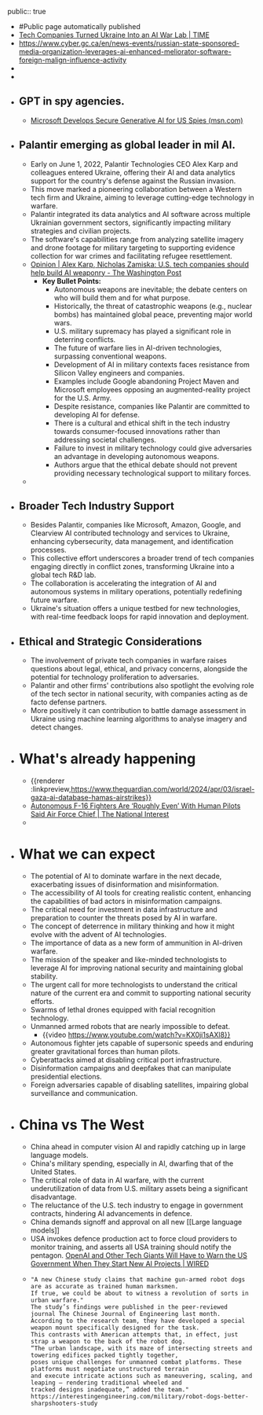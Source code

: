 public:: true

- #Public page automatically published
- [Tech Companies Turned Ukraine Into an AI War Lab | TIME](https://time.com/6691662/ai-ukraine-war-palantir/)
- https://www.cyber.gc.ca/en/news-events/russian-state-sponsored-media-organization-leverages-ai-enhanced-meliorator-software-foreign-malign-influence-activity
-
-
- ## GPT in spy agencies.
	- [Microsoft Develops Secure Generative AI for US Spies (msn.com)](https://www.msn.com/en-gb/money/technology/microsoft-develops-secure-generative-ai-for-us-spies/ar-BB1m1vBa?ocid=msedgdhp&pc=HCTS&cvid=4ae66ceacb324ed785bfa6df68b126cd&ei=16)
- ## Palantir emerging as global leader in mil AI.
	- Early on June 1, 2022, Palantir Technologies CEO Alex Karp and colleagues entered Ukraine, offering their AI and data analytics support for the country's defense against the Russian invasion.
	- This move marked a pioneering collaboration between a Western tech firm and Ukraine, aiming to leverage cutting-edge technology in warfare.
	- Palantir integrated its data analytics and AI software across multiple Ukrainian government sectors, significantly impacting military strategies and civilian projects.
	- The software's capabilities range from analyzing satellite imagery and drone footage for military targeting to supporting evidence collection for war crimes and facilitating refugee resettlement.
	- [Opinion | Alex Karp, Nicholas Zamiska: U.S. tech companies should help build AI weaponry - The Washington Post](https://www.washingtonpost.com/opinions/2024/06/25/ai-weapon-us-tech-companies/)
		- **Key Bullet Points:**
			- Autonomous weapons are inevitable; the debate centers on who will build them and for what purpose.
			- Historically, the threat of catastrophic weapons (e.g., nuclear bombs) has maintained global peace, preventing major world wars.
			- U.S. military supremacy has played a significant role in deterring conflicts.
			- The future of warfare lies in AI-driven technologies, surpassing conventional weapons.
			- Development of AI in military contexts faces resistance from Silicon Valley engineers and companies.
			- Examples include Google abandoning Project Maven and Microsoft employees opposing an augmented-reality project for the U.S. Army.
			- Despite resistance, companies like Palantir are committed to developing AI for defense.
			- There is a cultural and ethical shift in the tech industry towards consumer-focused innovations rather than addressing societal challenges.
			- Failure to invest in military technology could give adversaries an advantage in developing autonomous weapons.
			- Authors argue that the ethical debate should not prevent providing necessary technological support to military forces.
	-
- ## Broader Tech Industry Support
	- Besides Palantir, companies like Microsoft, Amazon, Google, and Clearview AI contributed technology and services to Ukraine, enhancing cybersecurity, data management, and identification processes.
	- This collective effort underscores a broader trend of tech companies engaging directly in conflict zones, transforming Ukraine into a global tech R&D lab.
	- The collaboration is accelerating the integration of AI and autonomous systems in military operations, potentially redefining future warfare.
	- Ukraine's situation offers a unique testbed for new technologies, with real-time feedback loops for rapid innovation and deployment.
- ## Ethical and Strategic Considerations
	- The involvement of private tech companies in warfare raises questions about legal, ethical, and privacy concerns, alongside the potential for technology proliferation to adversaries.
	- Palantir and other firms' contributions also spotlight the evolving role of the tech sector in national security, with companies acting as de facto defense partners.
	- More positively it can contribution to battle damage assessment in Ukraine using machine learning algorithms to analyse imagery and detect changes.
- # What's already happening
	- {{renderer :linkpreview,https://www.theguardian.com/world/2024/apr/03/israel-gaza-ai-database-hamas-airstrikes}}
	- [Autonomous F-16 Fighters Are ‘Roughly Even’ With Human Pilots Said Air Force Chief | The National Interest](https://nationalinterest.org/blog/buzz/autonomous-f-16-fighters-are-%E2%80%98roughly-even%E2%80%99-human-pilots-said-air-force-chief-210974)
	-
- # What we can expect
	- The potential of AI to dominate warfare in the next decade, exacerbating issues of disinformation and misinformation.
	- The accessibility of AI tools for creating realistic content, enhancing the capabilities of bad actors in misinformation campaigns.
	- The critical need for investment in data infrastructure and preparation to counter the threats posed by AI in warfare.
	- The concept of deterrence in military thinking and how it might evolve with the advent of AI technologies.
	- The importance of data as a new form of ammunition in AI-driven warfare.
	- The mission of the speaker and like-minded technologists to leverage AI for improving national security and maintaining global stability.
	- The urgent call for more technologists to understand the critical nature of the current era and commit to supporting national security efforts.
	- Swarms of lethal drones equipped with facial recognition technology.
	- Unmanned armed robots that are nearly impossible to defeat.
		- {{video https://www.youtube.com/watch?v=KX0ji1sAXl8}}
	- Autonomous fighter jets capable of supersonic speeds and enduring greater gravitational forces than human pilots.
	- Cyberattacks aimed at disabling critical port infrastructure.
	- Disinformation campaigns and deepfakes that can manipulate presidential elections.
	- Foreign adversaries capable of disabling satellites, impairing global surveillance and communication.
- # China vs The West
	- China ahead in computer vision AI and rapidly catching up in large language models.
	- China's military spending, especially in AI, dwarfing that of the United States.
	- The critical role of data in AI warfare, with the current underutilization of data from U.S. military assets being a significant disadvantage.
	- The reluctance of the U.S. tech industry to engage in government contracts, hindering AI advancements in defence.
	- China demands signoff and approval on all new [[Large language models]]
	- USA invokes defence production act to force cloud providers to monitor training, and asserts all USA training should notify the pentagon. [OpenAI and Other Tech Giants Will Have to Warn the US Government When They Start New AI Projects | WIRED](https://www.wired.com/story/openai-tech-giants-us-government-ai-projects/)
	- ```text
	  "A new Chinese study claims that machine gun-armed robot dogs are as accurate as trained human marksmen. 
	  If true, we could be about to witness a revolution of sorts in urban warfare."
	  The study’s findings were published in the peer-reviewed journal The Chinese Journal of Engineering last month.
	  According to the research team, they have developed a special weapon mount specifically designed for the task. 
	  This contrasts with American attempts that, in effect, just strap a weapon to the back of the robot dog.
	  “The urban landscape, with its maze of intersecting streets and towering edifices packed tightly together, 
	  poses unique challenges for unmanned combat platforms. These platforms must negotiate unstructured terrain 
	  and execute intricate actions such as maneuvering, scaling, and leaping – rendering traditional wheeled and 
	  tracked designs inadequate,” added the team."
	  https://interestingengineering.com/military/robot-dogs-better-sharpshooters-study
	  ```
